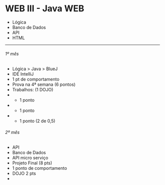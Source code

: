# WEB III - Java WEB

* Lógica
* Banco de Dados
* API
* HTML


<hr>

###### 1º mês

* Lógica > Java > BlueJ 
* IDE IntelliJ
* 1 pt de comportamento
* Prova na 4ª semana (6 pontos)
* Trabalhos: (1 DOJO) 
* * 1 ponto
* * 1 ponto 
* * 1 ponto (2 de 0,5)

###### 2º mês

* API
* Banco de Dados
* API micro serviço
* Projeto Final (8 pts)
* 1 ponto de comportamento
* DOJO 2 pts
* 

